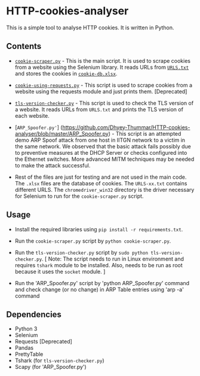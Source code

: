 # HTTP-cookies-analyser

This is a simple tool to analyse HTTP cookies. It is written in Python.

## Contents

- [`cookie-scraper.py`](https://github.com/Dhyey-Thummar/HTTP-cookies-analyser/blob/master/cookie-scraper.py) - This is the main script. It is used to scrape cookies from a website using the Selenium library. It reads URLs from [`URLS.txt`](https://github.com/Dhyey-Thummar/HTTP-cookies-analyser/blob/master/URLS.txt) and stores the cookies in [`cookie-db.xlsx`](https://github.com/Dhyey-Thummar/HTTP-cookies-analyser/blob/master/cookie-db.xlsx).

- [`cookie-using-requests.py`](https://github.com/Dhyey-Thummar/HTTP-cookies-analyser/blob/master/cookie-using-requests.py) - This script is used to scrape cookies from a website using the requests module and just prints them. [Deprecated]

- [`tls-version-checker.py`](https://github.com/Dhyey-Thummar/HTTP-cookies-analyser/blob/master/tls-version-checker.py) - This script is used to check the TLS version of a website. It reads URLs from `URLS.txt` and prints the TLS version of each website.

- [`ARP_Spoofer.py'`] (https://github.com/Dhyey-Thummar/HTTP-cookies-analyser/blob/master/ARP_Spoofer.py) - This script is an attempted demo ARP Spoof attack from one host in IITGN network to a victim in the same network. We observed that the basic attack fails possibly due to preventive measures at the DHCP Server or checks configured into the Ethernet switches. More advanced  MITM techniques may be needed to make the attack successful.

- Rest of the files are just for testing and are not used in the main code. The `.xlsx` files are the database of cookies. The `URLS-xx.txt` contains different URLS. The `chromedriver_win32` directory is the driver necessary for Selenium to run for the `cookie-scraper.py` script.

## Usage

- Install the required libraries using `pip install -r requirements.txt`.

- Run the `cookie-scraper.py` script by `python cookie-scraper.py`.

- Run the `tls-version-checker.py` script by `sudo python tls-version-checker.py`. [ Note: The script needs to run in Linux environment and requires `tshark` module to be installed. Also, needs to be run as root because it uses the `socket` module. ]

- Run the 'ARP_Spoofer.py' script by 'python ARP_Spoofer.py' command and check change (or no change) in ARP Table entries using 'arp -a' command

## Dependencies

- Python 3
- Selenium
- Requests [Deprecated]
- Pandas
- PrettyTable
- Tshark (for `tls-version-checker.py`)
- Scapy (for 'ARP_Spoofer.py')
